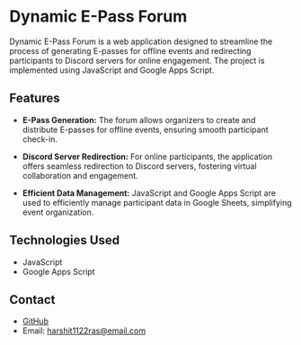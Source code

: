# Dynamic E-Pass Forum

Dynamic E-Pass Forum is a web application designed to streamline the process of generating E-passes for offline events and redirecting participants to Discord servers for online engagement. The project is implemented using JavaScript and Google Apps Script.

## Features

- **E-Pass Generation:** The forum allows organizers to create and distribute E-passes for offline events, ensuring smooth participant check-in.

- **Discord Server Redirection:** For online participants, the application offers seamless redirection to Discord servers, fostering virtual collaboration and engagement.

- **Efficient Data Management:** JavaScript and Google Apps Script are used to efficiently manage participant data in Google Sheets, simplifying event organization.

## Technologies Used

- JavaScript
- Google Apps Script

## Contact

- [GitHub](https://github.com/codeRastogi)
- Email: harshit1122ras@email.com
